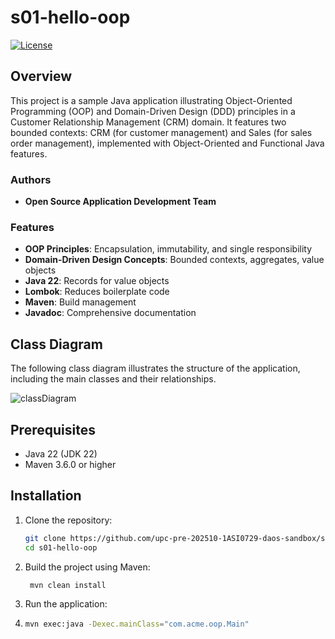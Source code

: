 # s01-hello-oop

[![License](https://img.shields.io/badge/License-MIT-blue.svg)](LICENSE.md)

## Overview

This project is a sample Java application illustrating Object-Oriented Programming (OOP) and Domain-Driven Design (DDD) principles in a Customer Relationship Management (CRM) domain. It features two bounded contexts: CRM (for customer management) and Sales (for sales order management), implemented with Object-Oriented and Functional Java features.

### Authors
- **Open Source Application Development Team**

### Features
- **OOP Principles**: Encapsulation, immutability, and single responsibility
- **Domain-Driven Design Concepts**: Bounded contexts, aggregates, value objects
- **Java 22**: Records for value objects
- **Lombok**: Reduces boilerplate code
- **Maven**: Build management
- **Javadoc**: Comprehensive documentation

## Class Diagram
The following class diagram illustrates the structure of the application, including the main classes and their relationships.

![classDiagram](https://www.plantuml.com/plantuml/proxy?src=https://raw.githubusercontent.com/upc-pre-202510-1asi0729-sandbox/oop-sample/refs/heads/master/docs/class-diagram.puml?token=GHSAT0AAAAAAC7JG2V53A2RGADDWAOZLQWYZ7I2W5A)


## Prerequisites
- Java 22 (JDK 22)
- Maven 3.6.0 or higher

## Installation

1. Clone the repository:
   ```bash
   git clone https://github.com/upc-pre-202510-1ASI0729-daos-sandbox/s01-hello-oop.git
   cd s01-hello-oop

2. Build the project using Maven:
   ```bash
    mvn clean install
   ``` 
3. Run the application:
4. ```bash
   mvn exec:java -Dexec.mainClass="com.acme.oop.Main"
   ```

